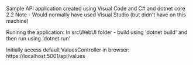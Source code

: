 Sample API application created using Visual Code and C# and dotnet core 2.2
Note - Would normally have used Visual Studio (but didn't have on this machine)

Runinng the application:
In src\WebUI folder - build using 'dotnet build' and then run using 'dotnet run'

Initially access default ValuesController in browser:
https://localhost:5001/api/values